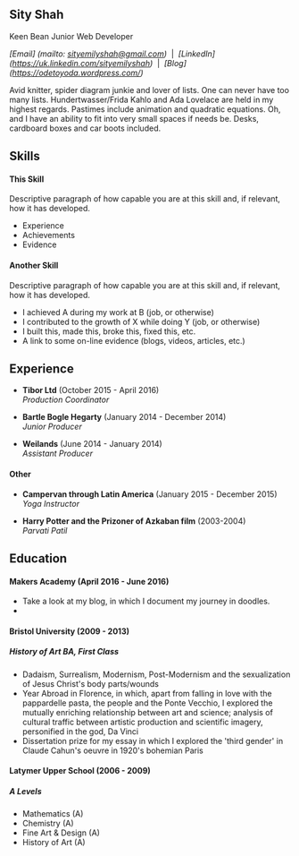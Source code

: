 ## Sity Shah

Keen Bean Junior Web Developer

_[Email] (mailto: sityemilyshah@gmail.com)_ &nbsp;|&nbsp;
_[LinkedIn] (https://uk.linkedin.com/sityemilyshah)_ &nbsp;|&nbsp;
_[Blog] (https://odetoyoda.wordpress.com/)_

Avid knitter, spider diagram junkie and lover of lists. One can never have too many lists. Hundertwasser/Frida Kahlo and Ada Lovelace are held in my highest regards. Pastimes include animation and quadratic equations. Oh, and I have an ability to fit into very small spaces if needs be. Desks, cardboard boxes and car boots included.

## Skills

#### This Skill

Descriptive paragraph of how capable you are at this skill and, if relevant, how it has developed.

- Experience
- Achievements
- Evidence

#### Another Skill

Descriptive paragraph of how capable you are at this skill and, if relevant, how it has developed.

- I achieved A during my work at B (job, or otherwise)
- I contributed to the growth of X while doing Y (job, or otherwise)
- I built this, made this, broke this, fixed this, etc.
- A link to some on-line evidence (blogs, videos, articles, etc.)

## Experience

- **Tibor Ltd** (October 2015 - April 2016)    
*Production Coordinator*

- **Bartle Bogle Hegarty** (January 2014 - December 2014)    
*Junior Producer*

- **Weilands** (June 2014 - January 2014)   
*Assistant Producer*  

#### Other

- **Campervan through Latin America** (January 2015 - December 2015)   
*Yoga Instructor*  

- **Harry Potter and the Prizoner of Azkaban film** (2003-2004)   
*Parvati Patil*

## Education

#### Makers Academy (April 2016 - June 2016)
- Take a look at my blog, in which I document my journey in doodles.
-

#### Bristol University (2009 - 2013)
##### History of Art BA, First Class
- Dadaism, Surrealism, Modernism, Post-Modernism and the sexualization of Jesus Christ's body parts/wounds
- Year Abroad in Florence, in which, apart from falling in love with the pappardelle pasta, the people and the Ponte Vecchio, I explored the mutually enriching relationship between art and science; analysis of cultural traffic between artistic production and scientific imagery, personified in the god, Da Vinci
- Dissertation prize for my essay in which I explored the 'third gender' in Claude Cahun's oeuvre in 1920's bohemian Paris

#### Latymer Upper School (2006 - 2009)

##### A Levels
- Mathematics (A)
- Chemistry (A)
- Fine Art & Design (A)
- History of Art (A)
